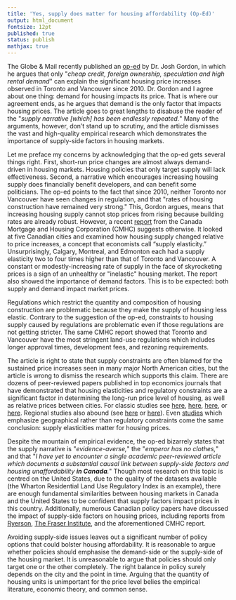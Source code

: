 ```yaml
---
title: 'Yes, supply does matter for housing affordability (Op-Ed)'
output: html_document
fontsize: 12pt
published: true
status: publish
mathjax: true
---
```


The Globe & Mail recently published an [op-ed](https://www.theglobeandmail.com/opinion/article-the-supply-crisis-in-canadas-housing-market-isnt-backed-up-by-the/) by Dr. Josh Gordon, in which he argues that only "*cheap credit, foreign ownership, speculation and high rental demand*" can explain the significant housing price increases observed in Toronto and Vancouver since 2010. Dr. Gordon and I agree about one thing: demand for housing impacts its price. That is where our agreement ends, as he argues that demand is the only factor that impacts housing prices. The article goes to great lengths to disabuse the reader of the "*supply narrative \[which\] has been endlessly repeated.*" Many of the arguments, however, don’t stand up to scrutiny, and the article dismisses the vast and high-quality empirical research which demonstrates the importance of supply-side factors in housing markets.

Let me preface my concerns by acknowledging that the op-ed gets several things right. First, short-run price changes are almost always demand-driven in housing markets. Housing policies that only target supply will lack effectiveness. Second, a narrative which encourages increasing housing supply does financially benefit developers, and can benefit some politicians.
The op-ed points to the fact that since 2010, neither Toronto nor Vancouver have seen changes in regulation, and that "rates of housing construction have remained very strong." This, Gordon argues, means that increasing housing supply cannot stop prices from rising because building rates are already robust. However, a recent [report](https://www.cmhc-schl.gc.ca/en/data-and-research/publications-and-reports/examining-escalating-house-prices-in-large-canadian-metropolitan-centres) from the Canada Mortgage and Housing Corporation (CMHC) suggests otherwise. It looked at five Canadian cities and examined how housing supply changed relative to price increases, a concept that economists call “supply elasticity.” Unsurprisingly, Calgary, Montreal, and Edmonton each had a supply elasticity two to four times higher than that of Toronto and Vancouver. A constant or modestly-increasing rate of supply in the face of skyrocketing prices is a sign of an unhealthy or "inelastic" housing market. The report also showed the importance of demand factors. This is to be expected: both supply and demand impact market prices.

Regulations which restrict the quantity and composition of housing construction are problematic because they make the supply of housing less elastic. Contrary to the suggestion of the op-ed, constraints to housing supply caused by regulations are problematic even if those regulations are not getting stricter. The same CMHC report showed that Toronto and Vancouver have the most stringent land-use regulations which includes longer approval times, development fees, and rezoning requirements. 

The article is right to state that supply constraints are often blamed for the sustained price increases seen in many major North American cities, but the article is wrong to dismiss the research which supports this claim. There are dozens of peer-reviewed papers published in top economics journals that have demonstrated that housing elasticities and regulatory constraints are a significant factor in determining the long-run price level of housing, as well as relative prices between cities. For classic studies see [here](https://www.nber.org/papers/w10124), [here](https://www.aeaweb.org/articles?id=10.1257/mac.20170388), [here](https://papers.ssrn.com/sol3/papers.cfm?abstract_id=930200), or [here](https://www.sciencedirect.com/science/article/abs/pii/S0094119007001180). Regional studies also abound (see [here](https://www.sciencedirect.com/science/article/abs/pii/S016604621100072X) or [here](https://www.sciencedirect.com/science/article/abs/pii/S0094119008000582)). Even [studies](https://academic.oup.com/qje/article-abstract/125/3/1253/1903664?redirectedFrom=fulltext) which emphasize geographical rather than regulatory constraints come the same conclusion: supply elasticities matter for housing prices. 

Despite the mountain of empirical evidence, the op-ed bizarrely states that the supply narrative is "*evidence-averse,*" the "*emperor has no clothes,*" and that "*I have yet to encounter a single academic peer-reviewed article which documents a substantial causal link between supply-side factors and housing unaffordability **in Canada**.*" Though most research on this topic is centred on the United States, due to the quality of the datasets available (the Wharton Residential Land Use Regulatory Index is an example), there are enough fundamental similarities between housing markets in Canada and the United States to be confident that supply factors impact prices in this country. Additionally, numerous Canadian policy papers have discussed the impact of supply-side factors on housing prices, including reports from [Ryerson](https://tinyurl.com/y4l5fpao), [The Fraser Institute](https://tinyurl.com/yyqcr5bm), and the aforementioned CMHC report.  

Avoiding supply-side issues leaves out a significant number of policy options that could bolster housing affordability. It is reasonable to argue whether policies should emphasise the demand-side or the supply-side of the housing market. It is unreasonable to argue that policies should only target one or the other completely. The right balance in policy surely depends on the city and the point in time. Arguing that the quantity of housing units is unimportant for the price level belies the empirical literature, economic theory, and common sense.

